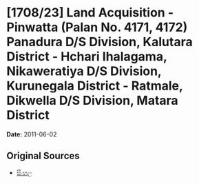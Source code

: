 # [1708/23] Land Acquisition - Pinwatta (Palan No. 4171, 4172) Panadura D/S Division, Kalutara District - Hchari Ihalagama, Nikaweratiya D/S Division, Kurunegala District - Ratmale, Dikwella D/S Division, Matara District

**Date:** 2011-06-02

## Original Sources

- [සිංහල](https://documents.gov.lk/view/extra-gazettes/2011/6/1708-23_S.pdf)
